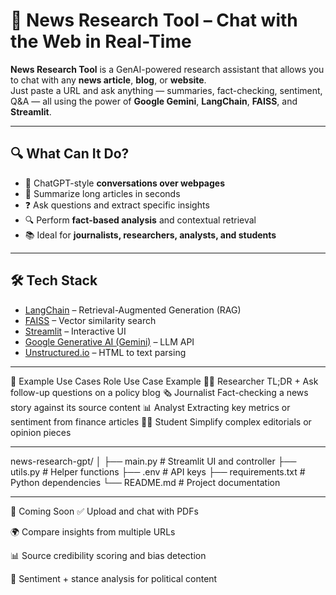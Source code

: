 # 🧠 News Research Tool – Chat with the Web in Real-Time

**News Research Tool** is a GenAI-powered research assistant that allows you to chat with any **news article**, **blog**, or **website**.  
Just paste a URL and ask anything — summaries, fact-checking, sentiment, Q&A — all using the power of **Google Gemini**, **LangChain**, **FAISS**, and **Streamlit**.

---

## 🔍 What Can It Do?

- 💬 ChatGPT-style **conversations over webpages**
- 📝 Summarize long articles in seconds
- ❓ Ask questions and extract specific insights
- 🔍 Perform **fact-based analysis** and contextual retrieval
- 📚 Ideal for **journalists, researchers, analysts, and students**

---

## 🛠 Tech Stack

- [LangChain](https://www.langchain.com/) – Retrieval-Augmented Generation (RAG)
- [FAISS](https://github.com/facebookresearch/faiss) – Vector similarity search
- [Streamlit](https://streamlit.io/) – Interactive UI
- [Google Generative AI (Gemini)](https://makersuite.google.com/) – LLM API
- [Unstructured.io](https://github.com/Unstructured-IO/unstructured) – HTML to text parsing

---

📌 Example Use Cases
Role	Use Case Example
🧑‍💻 Researcher	TL;DR + Ask follow-up questions on a policy blog
🗞 Journalist	Fact-checking a news story against its source content
📊 Analyst	Extracting key metrics or sentiment from finance articles
🧑‍🎓 Student	Simplify complex editorials or opinion pieces

---

news-research-gpt/
│
├── main.py                  # Streamlit UI and controller
├── utils.py                 # Helper functions
├── .env                     # API keys
├── requirements.txt         # Python dependencies
└── README.md                # Project documentation


---

🧩 Coming Soon
✅ Upload and chat with PDFs

🌍 Compare insights from multiple URLs

📊 Source credibility scoring and bias detection

🧠 Sentiment + stance analysis for political content
